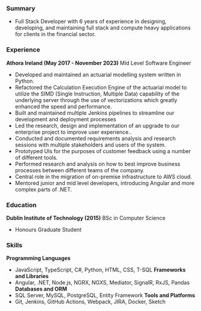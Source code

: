 ### Summary
- Full Stack Developer with 6 years of experience in designing, developing, and maintaining full stack and compute heavy applications for clients in the financial sector.
### Experience
**Athora Ireland (May 2017 - November 2023)**
Mid Level Software Engineer
- Developed and maintained an actuarial modelling system written in Python.
- Refactored the Calculation Execution Engine of the actuarial model to utilize the SIMD (Single Instruction, Multiple Data) capability of the underlying server through the use of vectorizations which greatly enhanced the speed and performance.
- Built and maintained multiple Jenkins pipelines to streamline our development and deployment processes
- Led the research, design and implementation of an upgrade to our enterprise project to improve user experience..
- Conducted and documented requirements analysis and research sessions with multiple stakeholders and users of the system. 
- Prototyped UIs for the purposes of customer feedback using a number of different tools.
- Performed research and analysis on how to best improve business processes between different teams of the company.
- Central role in the migration of on-premise infrastructure to AWS cloud.
- Mentored junior and mid level developers, introducing Angular and more complex parts of .NET.
### Education
**Dublin Institute of Technology (2015)**
BSc in Computer Science
- Honours Graduate Student
### Skills
**Programming Languages**
- JavaScript, TypeScript, C#, Python, HTML, CSS, T-SQL
**Frameworks and Libraries**
- Angular, .NET, Node.js, NGRX, NGXS, Mediator, SignalR, RxJS, Pandas
**Databases and ORM**
- SQL Server, MySQL, PostgreSQL, Entity Framework
**Tools and Platforms**
- Git, Jenkins, GitHub Actions, Webpack, JIRA, Docker, Sketch